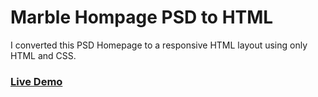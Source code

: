 # Marble Hompage PSD to HTML

I converted this PSD Homepage to a responsive HTML layout using only HTML and CSS.

### [Live Demo](https://bluecondor.github.io/marble/)
